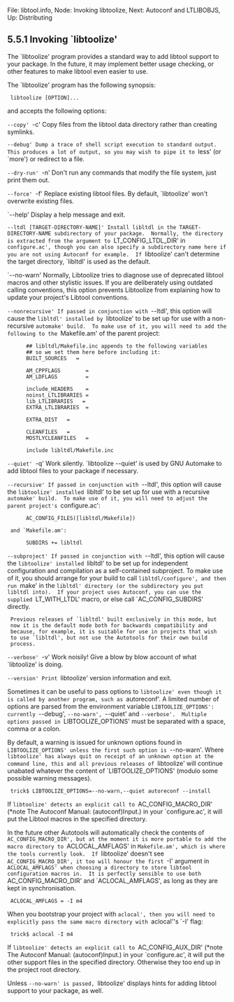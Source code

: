 File: libtool.info,  Node: Invoking libtoolize,  Next: Autoconf and LTLIBOBJS,  Up: Distributing

5.5.1 Invoking `libtoolize'
---------------------------

The `libtoolize' program provides a standard way to add libtool support
to your package.  In the future, it may implement better usage
checking, or other features to make libtool even easier to use.

   The `libtoolize' program has the following synopsis:

     libtoolize [OPTION]...

and accepts the following options:

`--copy'
`-c'
     Copy files from the libtool data directory rather than creating
     symlinks.

`--debug'
     Dump a trace of shell script execution to standard output.  This
     produces a lot of output, so you may wish to pipe it to `less' (or
     `more') or redirect to a file.

`--dry-run'
`-n'
     Don't run any commands that modify the file system, just print them
     out.

`--force'
`-f'
     Replace existing libtool files.  By default, `libtoolize' won't
     overwrite existing files.

`--help'
     Display a help message and exit.

`--ltdl [TARGET-DIRECTORY-NAME]'
     Install libltdl in the TARGET-DIRECTORY-NAME subdirectory of your
     package.  Normally, the directory is extracted from the argument
     to `LT_CONFIG_LTDL_DIR' in `configure.ac', though you can also
     specify a subdirectory name here if you are not using Autoconf for
     example.  If `libtoolize' can't determine the target directory,
     `libltdl' is used as the default.

`--no-warn'
     Normally, Libtoolize tries to diagnose use of deprecated libtool
     macros and other stylistic issues.  If you are deliberately using
     outdated calling conventions, this option prevents Libtoolize from
     explaining how to update your project's Libtool conventions.

`--nonrecursive'
     If passed in conjunction with `--ltdl', this option will cause the
     `libltdl' installed by `libtoolize' to be set up for use with a
     non-recursive `automake' build.  To make use of it, you will need
     to add the following to the `Makefile.am' of the parent project:

          ## libltdl/Makefile.inc appends to the following variables
          ## so we set them here before including it:
          BUILT_SOURCES   =

          AM_CPPFLAGS        =
          AM_LDFLAGS         =

          include_HEADERS    =
          noinst_LTLIBRARIES =
          lib_LTLIBRARIES   =
          EXTRA_LTLIBRARIES  =

          EXTRA_DIST   =

          CLEANFILES   =
          MOSTLYCLEANFILES   =

          include libltdl/Makefile.inc


`--quiet'
`-q'
     Work silently.  `libtoolize --quiet' is used by GNU Automake to
     add libtool files to your package if necessary.

`--recursive'
     If passed in conjunction with `--ltdl', this option will cause the
     `libtoolize' installed `libltdl' to be set up for use with a
     recursive `automake' build.  To make use of it, you will need to
     adjust the parent project's `configure.ac':

          AC_CONFIG_FILES([libltdl/Makefile])

     and `Makefile.am':

          SUBDIRS += libltdl

`--subproject'
     If passed in conjunction with `--ltdl', this option will cause the
     `libtoolize' installed `libltdl' to be set up for independent
     configuration and compilation as a self-contained subproject.  To
     make use of it, you should arrange for your build to call
     `libltdl/configure', and then run `make' in the `libltdl'
     directory (or the subdirectory you put libltdl into).  If your
     project uses Autoconf, you can use the supplied `LT_WITH_LTDL'
     macro, or else call `AC_CONFIG_SUBDIRS' directly.

     Previous releases of `libltdl' built exclusively in this mode, but
     now it is the default mode both for backwards compatibility and
     because, for example, it is suitable for use in projects that wish
     to use `libltdl', but not use the Autotools for their own build
     process.

`--verbose'
`-v'
     Work noisily!  Give a blow by blow account of what `libtoolize' is
     doing.

`--version'
     Print `libtoolize' version information and exit.

   Sometimes it can be useful to pass options to `libtoolize' even
though it is called by another program, such as `autoreconf'.  A
limited number of options are parsed from the environment variable
`LIBTOOLIZE_OPTIONS': currently `--debug', `--no-warn', `--quiet' and
`--verbose'.  Multiple options passed in `LIBTOOLIZE_OPTIONS' must be
separated with a space, comma or a colon.

   By default, a warning is issued for unknown options found in
`LIBTOOLIZE_OPTIONS' unless the first such option is `--no-warn'.
Where `libtoolize' has always quit on receipt of an unknown option at
the command line, this and all previous releases of `libtoolize' will
continue unabated whatever the content of `LIBTOOLIZE_OPTIONS' (modulo
some possible warning messages).

     trick$ LIBTOOLIZE_OPTIONS=--no-warn,--quiet autoreconf --install

   If `libtoolize' detects an explicit call to `AC_CONFIG_MACRO_DIR'
(*note The Autoconf Manual: (autoconf)Input.) in your `configure.ac',
it will put the Libtool macros in the specified directory.

   In the future other Autotools will automatically check the contents
of `AC_CONFIG_MACRO_DIR', but at the moment it is more portable to add
the macro directory to `ACLOCAL_AMFLAGS' in `Makefile.am', which is
where the tools currently look.  If `libtoolize' doesn't see
`AC_CONFIG_MACRO_DIR', it too will honour the first `-I' argument in
`ACLOCAL_AMFLAGS' when choosing a directory to store libtool
configuration macros in.  It is perfectly sensible to use both
`AC_CONFIG_MACRO_DIR' and `ACLOCAL_AMFLAGS', as long as they are kept
in synchronisation.

     ACLOCAL_AMFLAGS = -I m4

   When you bootstrap your project with `aclocal', then you will need
to explicitly pass the same macro directory with `aclocal''s `-I' flag:

     trick$ aclocal -I m4

   If `libtoolize' detects an explicit call to `AC_CONFIG_AUX_DIR'
(*note The Autoconf Manual: (autoconf)Input.) in your `configure.ac', it
will put the other support files in the specified directory.  Otherwise
they too end up in the project root directory.

   Unless `--no-warn' is passed, `libtoolize' displays hints for adding
libtool support to your package, as well.

